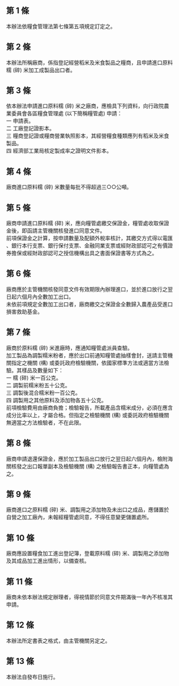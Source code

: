 第 1 條
-------
本辦法依糧食管理法第七條第五項規定訂定之。

第 2 條
-------
本辦法所稱廠商，係指登記經營稻米及米食製品之糧商，且申請進口原料  
糯 (碎) 米加工成製品出口者。

第 3 條
-------
依本辦法申請進口原料糯 (碎) 米之廠商，應檢具下列資料，向行政院農  
業委員會各區糧食管理處 (以下簡稱糧管處) 申請：  
一  申請表。  
二  工廠登記證影本。  
三  糧商登記證或糧商營業執照影本，其經營糧食種類應列有稻米及米食  
    製品。  
四  經濟部工業局核定製成率之證明文件影本。

第 4 條
-------
廠商進口原料糯 (碎) 米數量每批不得超過三○○公噸。

第 5 條
-------
廠商申請進口原料糯 (碎) 米，應向糧管處繳交保證金，糧管處收取保證  
金後，即函請主管機關核發進口同意文件。  
前項保證金之計算，按申請數量及配額外稅率核計，其繳交方式得以電匯  
、銀行本行支票、銀行保付支票、金融同業支票或經財政部認可之有價證  
券擔保或經財政部認可之授信機構出具之書面保證書等方式為之。

第 6 條
-------
廠商應於主管機關核發同意文件有效期限內辦理進口，並於進口放行之翌  
日起六個月內全數加工出口。  
未依前項規定全數加工出口者，廠商繳交之保證金全數歸入農產品受進口  
損害救助基金。

第 7 條
-------
廠商於原料糯 (碎) 米進廠時，應通知糧管處派員查驗。  
加工製品為調製糯米粉者，應於出口前通知糧管處抽樣會封，送請主管機  
關指定之機關 (構) 或委託政府檢驗機關，依國家標準方法或適當方法檢  
驗。其樣品及數量如下：  
一  糯 (碎) 米一百公克。  
二  調製前糯米粉五十公克。  
三  調製後混合糯米粉一百公克。  
四  調製用之其他原料及添加物各五十公克。  
前項檢驗費用由廠商負擔；檢驗報告，所載產品含糯米成分，必須在應含  
成分比率以上，才屬合格。但指定之檢驗機關 (構) 或委託政府檢驗機關  
無適當之方法檢驗者，不在此限。

第 8 條
-------
廠商申請退還保證金，應於加工製品出口放行之翌日起六個月內，檢附海  
關核發之出口報單副本及檢驗機關 (構) 之檢驗報告書正本，向糧管處為  
之。

第 9 條
-------
廠商進口之原料糯 (碎) 米、調製用之添加物及未出口之成品，應儲置於  
自營之加工廠內，未報經糧管處同意，不得任意變更儲置處所。

第 10 條
--------
廠商應設置糧食加工進出登記簿，登載原料糯 (碎) 米、調製用之添加物  
及其成品加工進出情形，以備查核。

第 11 條
--------
廠商未依本辦法規定辦理者，得視情節於同意文件期滿後一年內不核准其  
申請。

第 12 條
--------
本辦法所定書表之格式，由主管機關另定之。

第 13 條
--------
本辦法自發布日施行。

